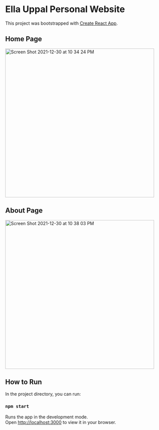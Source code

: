 # Ella Uppal Personal Website

This project was bootstrapped with [Create React App](https://github.com/facebook/create-react-app).

## Home Page
<img width="473" alt="Screen Shot 2021-12-30 at 10 34 24 PM" src="https://user-images.githubusercontent.com/89555654/147801735-2278ae76-66a6-4147-8582-b247a53e9733.png">

## About Page
<img width="473" alt="Screen Shot 2021-12-30 at 10 38 03 PM" src="https://user-images.githubusercontent.com/89555654/147801831-3302aa6c-2f6e-4b5e-aa5c-89d16d4ab548.png">

## How to Run

In the project directory, you can run:

### `npm start`

Runs the app in the development mode.\
Open [http://localhost:3000](http://localhost:3000) to view it in your browser.
